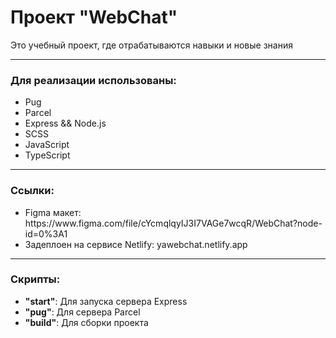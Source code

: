 <h1>Проект "WebChat"</h1>
<p>Это учебный проект, где отрабатываются навыки и новые знания</p>
<hr/>
<h3>Для реализации использованы:</h3>
<ul>
    <li>Pug</li>
    <li>Parcel</li>
    <li>Express && Node.js</li>
    <li>SCSS</li>
    <li>JavaScript</li>
    <li>TypeScript</li>

</ul>
<hr/>
<h3>Ссылки:</h3>
<ul>
    <li>Figma макет: <a>https://www.figma.com/file/cYcmqlqyIJ3I7VAGe7wcqR/WebChat?node-id=0%3A1</a></li>
    <li>Задеплоен на сервисе Netlify: <a>yawebchat.netlify.app</a></li>
</ul>

<hr/>
<h3>Скрипты:</h3>

<ul>
    <li><b>"start"</b>: Для запуска сервера Express</li>
    <li><b>"pug"</b>: Для сервера Parcel</li>
    <li><b>"build"</b>: Для сборки проекта</li>
</ul>
